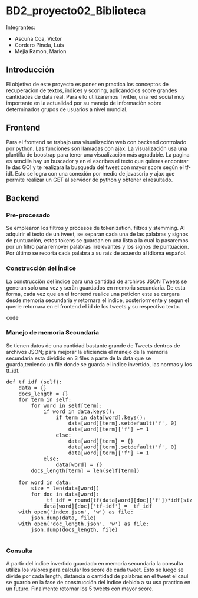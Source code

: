 # BD2_proyecto02_Biblioteca

Integrantes:
- Ascuña Coa, Vìctor
- Cordero Pinela, Luis
- Mejia Ramon, Marlon

## Introducción

El objetivo de este proyecto es poner en practica los conceptos de recuperacion de textos, indices y scoring, aplicándolos sobre grandes cantidades de data real. Para ello utilizaremos Twitter, una red social muy importante en la actualidad por su manejo de informaciòn sobre determinados grupos de usuarios a nivel mundial.

## Frontend

Para el frontend se trabajo una visualización web con backend controlado por python. Las funciones son llamadas con ajax. La visualización usa una plantilla de boostrap para tener una visualización más agradable. La pagina es sencilla hay un buscador y en el escribes el texto que quieres encontrar le das GO! y te realizara la busqueda del tweet con mayor score según el tf-idf. Esto se logra con una conexión por medio de javascrip y ajax que permite realizar un GET al servidor de python y obtener el resultado.

## Backend

### Pre-procesado
Se emplearon los filtros y procesos de tokenization, filtros y stemming. Al adquirir el texto de un tweet, se separan cada una de las palabras y signos de puntuación, estos tokens se guardan en una lista a la cual la pasaremos por un filtro para remover palabras irrelevantes y los signos de puntuación. Por último se recorta cada palabra a su raiz de acuerdo al idioma español.  

### Construcción del Índice
La construcciòn del ìndice para una cantidad de archivos JSON Tweets se generan solo una vez y seràn guardados en memoria secundaria. De esta forma, cada vez que en el frontend realice una peticion este se cargara desde memoria secundaria y retornara el indice, posteriormente y segun el querie retornara en el frontend el id de los tweets y su respectivo texto.
<pre>
code
</pre>
### Manejo de memoria Secundaria
Se tienen datos de una cantidad bastante grande de Tweets dentros de archivos JSON; para mejorar la eficiencia el manejo de la memoria secundaria esta dividido en 3 files a parte de la data que se guarda,teniendo un file donde se guarda el indice invertido, las normas y los tf_idf.
<pre>
def tf_idf (self):
	data = {}
	docs_length = {}
	for term in self:
		for word in self[term]:
			if word in data.keys():
				if term in data[word].keys():
					data[word][term].setdefault('f', 0)
					data[word][term]['f'] += 1
				else:
					data[word][term] = {}
					data[word][term].setdefault('f', 0)
					data[word][term]['f'] += 1
			else:
				data[word] = {}
		docs_length[term] = len(self[term])

	for word in data:
		size = len(data[word])
		for doc in data[word]:
			_tf_idf = round(tf(data[word][doc]['f'])*idf(size, len(self)), 2)
			data[word][doc]['tf-idf'] = _tf_idf
	with open('index.json', 'w') as file:
		json.dump(data, file)
	with open('doc_length.json', 'w') as file:
		json.dump(docs_length, file)

</pre>

### Consulta
A partir del indice invertido guardado en memoria secundaria la consulta utiliza los valores para calcular los score de cada tweet. Esto se luego se divide por cada length, distancia o cantidad de palabras en el tweet el caul se guardo en la fase de construcción del indice debido a su uso practico en un futuro. Finalmente retornar los 5 tweets con mayor score.
